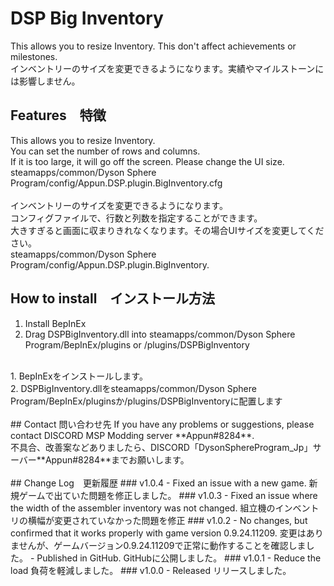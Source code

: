 # DSP Big Inventory
This allows you to resize Inventory. This don't affect achievements or milestones.<br>
インベントリーのサイズを変更できるようになります。実績やマイルストーンには影響しません。<br>

## Features　特徴
This allows you to resize Inventory.<br>
You can set the number of rows and columns. <br>
If it is too large, it will go off the screen. Please change the UI size.<br>
steamapps/common/Dyson Sphere Program/config/Appun.DSP.plugin.BigInventory.cfg<br>
<br>
インベントリーのサイズを変更できるようになります。<br>
コンフィグファイルで、行数と列数を指定することができます。<br>
大きすぎると画面に収まりきれなくなります。その場合UIサイズを変更してください。<br>
steamapps/common/Dyson Sphere Program/config/Appun.DSP.plugin.BigInventory.<br>

## How to install　インストール方法
1. Install BepInEx<br>
2. Drag DSPBigInventory.dll into steamapps/common/Dyson Sphere Program/BepInEx/plugins or /plugins/DSPBigInventory<br>
<br>
1. BepInExをインストールします。<br>
2. DSPBigInventory.dllをsteamapps/common/Dyson Sphere Program/BepInEx/pluginsか/plugins/DSPBigInventoryに配置します<br>
<br>
## Contact 問い合わせ先
If you have any problems or suggestions, please contact DISCORD MSP Modding server **Appun#8284**.<br>
不具合、改善案などありましたら、DISCORD「DysonSphereProgram_Jp」サーバー**Appun#8284**までお願いします。<br>
<br>
## Change Log　更新履歴
### v1.0.4
- Fixed an issue with a new game. 新規ゲームで出ていた問題を修正しました。
### v1.0.3
- Fixed an issue where the width of the assembler inventory was not changed. 組立機のインベントリの横幅が変更されていなかった問題を修正
### v1.0.2
- No changes, but confirmed that it works properly with game version 0.9.24.11209. 変更はありませんが、ゲームバージョン0.9.24.11209で正常に動作することを確認しました。
- Published in GitHub. GitHubに公開しました。
### v1.0.1
- Reduce the load 負荷を軽減しました。
### v1.0.0
- Released リリースしました。
